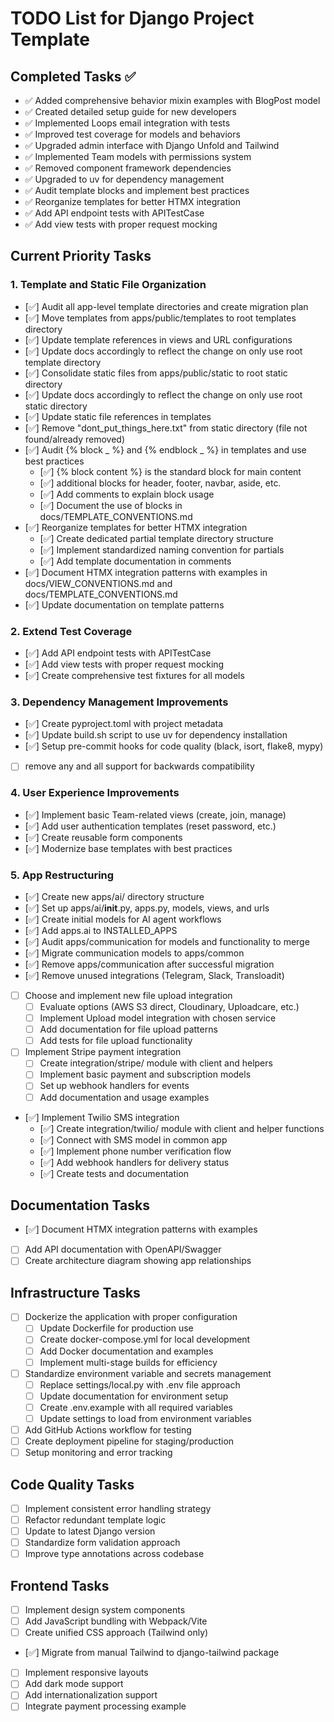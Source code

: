 # TODO List for Django Project Template

## Completed Tasks ✅
- ✅ Added comprehensive behavior mixin examples with BlogPost model
- ✅ Created detailed setup guide for new developers
- ✅ Implemented Loops email integration with tests
- ✅ Improved test coverage for models and behaviors
- ✅ Upgraded admin interface with Django Unfold and Tailwind
- ✅ Implemented Team models with permissions system
- ✅ Removed component framework dependencies
- ✅ Upgraded to uv for dependency management
- ✅ Audit template blocks and implement best practices
- ✅ Reorganize templates for better HTMX integration
- ✅ Add API endpoint tests with APITestCase
- ✅ Add view tests with proper request mocking

## Current Priority Tasks

### 1. Template and Static File Organization
- [✅] Audit all app-level template directories and create migration plan
- [✅] Move templates from apps/public/templates to root templates directory
- [✅] Update template references in views and URL configurations
- [✅] Update docs accordingly to reflect the change on only use root template directory
- [✅] Consolidate static files from apps/public/static to root static directory
- [✅] Update docs accordingly to reflect the change on only use root static directory
- [✅] Update static file references in templates
- [✅] Remove "dont_put_things_here.txt" from static directory (file not found/already removed)
- [✅] Audit {% block _ %} and {% endblock _ %} in templates and use best practices
  - [✅] {% block content %} is the standard block for main content
  - [✅] additional blocks for header, footer, navbar, aside, etc.
  - [✅] Add comments to explain block usage
  - [✅] Document the use of blocks in docs/TEMPLATE_CONVENTIONS.md
- [✅] Reorganize templates for better HTMX integration
  - [✅] Create dedicated partial template directory structure
  - [✅] Implement standardized naming convention for partials
  - [✅] Add template documentation in comments
- [✅] Document HTMX integration patterns with examples in docs/VIEW_CONVENTIONS.md and docs/TEMPLATE_CONVENTIONS.md
- [✅] Update documentation on template patterns

### 2. Extend Test Coverage
- [✅] Add API endpoint tests with APITestCase
- [✅] Add view tests with proper request mocking
- [✅] Create comprehensive test fixtures for all models

### 3. Dependency Management Improvements
- [✅] Create pyproject.toml with project metadata
- [✅] Update build.sh script to use uv for dependency installation
- [✅] Setup pre-commit hooks for code quality (black, isort, flake8, mypy)
- [ ] remove any and all support for backwards compatibility

### 4. User Experience Improvements
- [✅] Implement basic Team-related views (create, join, manage)
- [✅] Add user authentication templates (reset password, etc.)
- [✅] Create reusable form components
- [✅] Modernize base templates with best practices

### 5. App Restructuring
- [✅] Create new apps/ai/ directory structure 
- [✅] Set up apps/ai/__init__.py, apps.py, models, views, and urls
- [✅] Create initial models for AI agent workflows
- [✅] Add apps.ai to INSTALLED_APPS
- [✅] Audit apps/communication for models and functionality to merge
- [✅] Migrate communication models to apps/common
- [✅] Remove apps/communication after successful migration
- [✅] Remove unused integrations (Telegram, Slack, Transloadit)
- [ ] Choose and implement new file upload integration
  - [ ] Evaluate options (AWS S3 direct, Cloudinary, Uploadcare, etc.)
  - [ ] Implement Upload model integration with chosen service
  - [ ] Add documentation for file upload patterns
  - [ ] Add tests for file upload functionality
- [ ] Implement Stripe payment integration
  - [ ] Create integration/stripe/ module with client and helpers
  - [ ] Implement basic payment and subscription models
  - [ ] Set up webhook handlers for events
  - [ ] Add documentation and usage examples
- [✅] Implement Twilio SMS integration
  - [✅] Create integration/twilio/ module with client and helper functions
  - [✅] Connect with SMS model in common app
  - [✅] Implement phone number verification flow
  - [✅] Add webhook handlers for delivery status
  - [✅] Create tests and documentation

## Documentation Tasks
- [✅] Document HTMX integration patterns with examples
- [ ] Add API documentation with OpenAPI/Swagger
- [ ] Create architecture diagram showing app relationships

## Infrastructure Tasks
- [ ] Dockerize the application with proper configuration
  - [ ] Update Dockerfile for production use
  - [ ] Create docker-compose.yml for local development
  - [ ] Add Docker documentation and examples
  - [ ] Implement multi-stage builds for efficiency
- [ ] Standardize environment variable and secrets management
  - [ ] Replace settings/local.py with .env file approach
  - [ ] Update documentation for environment setup
  - [ ] Create .env.example with all required variables
  - [ ] Update settings to load from environment variables
- [ ] Add GitHub Actions workflow for testing
- [ ] Create deployment pipeline for staging/production
- [ ] Setup monitoring and error tracking

## Code Quality Tasks
- [ ] Implement consistent error handling strategy
- [ ] Refactor redundant template logic
- [ ] Update to latest Django version
- [ ] Standardize form validation approach
- [ ] Improve type annotations across codebase

## Frontend Tasks
- [ ] Implement design system components
- [ ] Add JavaScript bundling with Webpack/Vite
- [ ] Create unified CSS approach (Tailwind only)
- [✅] Migrate from manual Tailwind to django-tailwind package
- [ ] Implement responsive layouts
- [ ] Add dark mode support
- [ ] Add internationalization support
- [ ] Integrate payment processing example